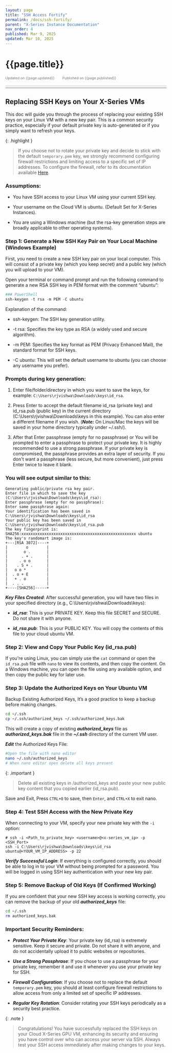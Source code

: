 ```yaml
---
layout: page
title: "SSH Access Fortify" 
permalink: /docs/ssh-fortify/
parent: "X-Series Instance Documentation"
nav_order: 4
published: Mar 9, 2025
updated: Mar 10, 2025
---
```


# {{page.title}}

<div style="font-size:0.78em;color: #797878; margin-bottom:1.5em;">
     <span>Updated on {{page.updated}}</span>
    <span style="margin-left:2em;">Published on {{page.published}}</span>
</div>

<hr style="border:none;height:3px;background-color:#e0e0e0;margin:0;">
<hr style="border:none;height:3px;background-color:#bebebe;margin-top:0.2em;margin-bottom:1.5em;">



## Replacing SSH Keys on Your X-Series VMs
This doc will guide you through the process of replacing your existing SSH keys on your Linux VM with a new key pair. This is a common security practice, especially if your default private key is auto-generated or if you simply want to refresh your keys.

{: .highlight }
> If you choose not to rotate your private key and decide to stick with the default `temporary.pem` key, we strongly recommend configuring firewall restrictions and limiting access to a specific set of IP addresses. To configure the firewall, refer to its documentation available [Here](https://dataoorts.document360.io/v1/docs/set-up-firewall-and-security-groups).
>

### Assumptions:
* You have SSH access to your Linux VM using your current SSH key.

* Your username on the Cloud VM is ubuntu. (Default Set for X-Series Instances).

* You are using a Windows machine (but the rsa-key generation steps are broadly applicable to other operating systems).

### Step 1: Generate a New SSH Key Pair on Your Local Machine (Windows Example)
First, you need to create a new SSH key pair on your local computer. This will consist of a private key (which you keep secret) and a public key (which you will upload to your VM).

Open your terminal or command prompt and run the following command to generate a new RSA SSH key in PEM format with the comment “ubuntu”:

```powershell
### PowerShell
ssh-keygen -t rsa -m PEM -C ubuntu
```

Explanation of the command:

* ssh-keygen: The SSH key generation utility.

* -t rsa: Specifies the key type as RSA (a widely used and secure algorithm).

* -m PEM: Specifies the key format as PEM (Privacy Enhanced Mail), the standard format for SSH keys.

* -C ubuntu: This will set the default username to ubuntu (you can choose any username you prefer).

### Prompts during key generation:

1. Enter file/folder/directory in which you want to save the keys, for example: `C:\Users\rjvishwa\Downloads\keys\id_rsa`.

2. Press Enter to accept the default filename id_rsa (private key) and id_rsa.pub (public key) in the current directory (C:\Users\rjvishwa\Downloads\keys in this example). You can also enter a different filename if you wish. (***Note:*** On Linux/Mac the keys will be saved in your home directory typically under ~/.ssh/).

3. After that Enter passphrase (empty for no passphrase) or You will be prompted to enter a passphrase to protect your private key. It is highly recommended to use a strong passphrase. If your private key is compromised, the passphrase provides an extra layer of security. If you don't want a passphrase (less secure, but more convenient), just press Enter twice to leave it blank.

### You will see output similar to this:
```
Generating public/private rsa key pair.
Enter file in which to save the key (C:\Users\rjvishwa\Downloads\keys\id_rsa):
Enter passphrase (empty for no passphrase):
Enter same passphrase again:
Your identification has been saved in C:\Users\rjvishwa\Downloads\keys\id_rsa
Your public key has been saved in C:\Users\rjvishwa\Downloads\keys\id_rsa.pub
The key fingerprint is:
SHA256:xxxxxxxxxxxxxxxxxxxxxxxxxxxxxxxxxxxxxxxxxxxxxxxxxx ubuntu
The key's randomart image is:
+---[RSA 3072]----+
|        o        |
|       o .       |
|      . + .      |
|     . o o       |
|    . S + .      |
|   o o *         |
|  . o + E        |
|   + . o         |
|  . . .          |
+----[SHA256]-----+
```

***Key Files Created***: After successful generation, you will have two files in your specified directory (e.g., C:\Users\rjvishwa\Downloads\keys):

* ***id_rsa***: This is your PRIVATE KEY. Keep this file SECRET and SECURE. Do not share it with anyone.

* ***id_rsa.pub***: This is your PUBLIC KEY. You will copy the contents of this file to your cloud ubuntu VM.

### Step 2: View and Copy Your Public Key (id_rsa.pub)
If you're using Linux, you can simply use the `cat` command or open the `id_rsa.pub` file with `nano` to view its contents, and then copy the content. On a Windows machine, you can open the file using any available option, and then copy the public key for later use.

### Step 3: Update the Authorized Keys on Your Ubuntu VM
Backup Existing Authorized Keys, It’s a good practice to keep a backup before making changes.

```bash
cd ~/.ssh
cp ~/.ssh/authorized_keys ~/.ssh/authorized_keys.bak
```
This will create a copy of existing ***authorized_keys*** file as ***authorized_keys.bak*** file in the ***~/.ssh*** directory of the current VM user.

***Edit*** the Authorized Keys File:

```bash
#Open the file with nano editor
nano ~/.ssh/authorized_keys
# When nano editor open delete all keys present
```

{: .important }
> Delete all existing keys in /authorized_keys and paste your new public key content that you copied earlier (id_rsa.pub).

Save and Exit, Press `CTRL+O` to save, then `Enter`, and `CTRL+X` to exit nano.

### Step 4: Test SSH Access with the New Private Key
When connecting to your VM, specify your new private key with the `-i` option:

```
# ssh -i <Path_to_private_key> <username>@<x-series_vm_ip> -p <SSH_Port>
ssh -i C:\Users\rjvishwa\Downloads\keys\id_rsa ubuntu@<YOUR_VM_IP_ADDRESS> -p 22
```
***Verify Successful Login***: If everything is configured correctly, you should be able to log in to your VM without being prompted for a password. You will be logged in using SSH key authentication with your new key pair.

### Step 5: Remove Backup of Old Keys (If Confirmed Working)
If you are confident that your new SSH key access is working correctly, you can remove the backup of your old ***authorized_keys*** file:

```bash
cd ~/.ssh
rm authorized_keys.bak
```
### Important Security Reminders:

* ***Protect Your Private Key***: Your private key (id_rsa) is extremely sensitive. Keep it secure and private. Do not share it with anyone, and do not accidentally upload it to public websites or repositories.

* ***Use a Strong Passphrase***: If you chose to use a passphrase for your private key, remember it and use it whenever you use your private key for SSH.

* ***Firewall Configuration***: If you choose not to replace the default `temporary.pem` key, you should at least configure firewall restrictions to allow access from only a limited set of specific IP addresses.

* ***Regular Key Rotation***: Consider rotating your SSH keys periodically as a security best practice.

{: .note }
> Congratulations! You have successfully replaced the SSH keys on your Cloud X-Series GPU VM, enhancing its security and ensuring you have control over who can access your server via SSH. Always test your SSH access immediately after making changes to your keys.
